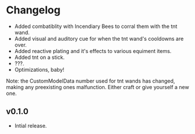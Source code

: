 # Changelog

- Added combatiblity with Incendiary Bees to corral them with the tnt wand.
- Added visual and auditory cue for when the tnt wand's cooldowns are over.
- Added reactive plating and it's effects to various equiment items.
- Added tnt on a stick.
- ???.
- Optimizations, baby!

Note: the CustomModelData number used for tnt wands has changed, making any preexisting ones malfunction. Either craft or give yourself a new one.

## v0.1.0

- Intial release.
